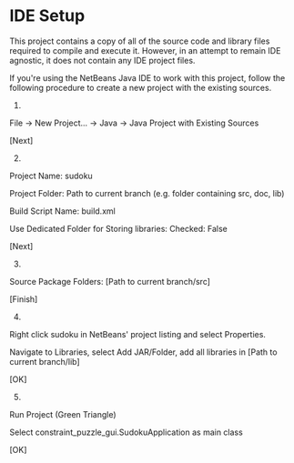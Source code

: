 IDE Setup
=========

This project contains a copy of all of the source code and library files
required to compile and execute it. However, in an attempt to remain IDE
agnostic, it does not contain any IDE project files.

If you're using the NetBeans Java IDE to work with this project, follow
the following procedure to create a new project with the existing sources.

1.
  File -> New Project... -> Java -> Java Project with Existing Sources

  [Next]

2.
  Project Name: sudoku

  Project Folder: Path to current branch (e.g. folder containing src, doc, lib)

  Build Script Name: build.xml

  Use Dedicated Folder for Storing libraries:
    Checked: False

  [Next]

3.
  Source Package Folders: [Path to current branch/src]

  [Finish]

4.
  Right click sudoku in NetBeans' project listing and select Properties.

  Navigate to Libraries, select Add JAR/Folder, add all libraries in
    [Path to current branch/lib]

  [OK]

5.
  Run Project (Green Triangle)

  Select constraint_puzzle_gui.SudokuApplication as main class

  [OK]  